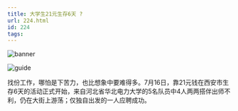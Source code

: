 ```yaml
---
title: 大学生21元生存6天 ?
url: 224.html
id: 224
tags:
---
```


![banner](http://cimg2.163.com/cnews/2007/7/18/200707181701180b85a.jpg "banner")

![guide](http://cimg2.163.com/cnews/2007/7/4/200707041618225319f.gif)

找份工作，哪怕是下苦力，也比想象中要难得多。7月16日，靠21元钱在西安市生存6天的活动正式开始，来自河北省华北电力大学的5名队员中4人两两搭伴出师不利，仍在大街上游荡；仅独自出发的一人应聘成功。